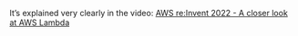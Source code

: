 
It’s explained very clearly in the video: [AWS re:Invent 2022 - A closer look at AWS Lambda ](https://www.youtube.com/watch?v=0_jfH6qijVY)
